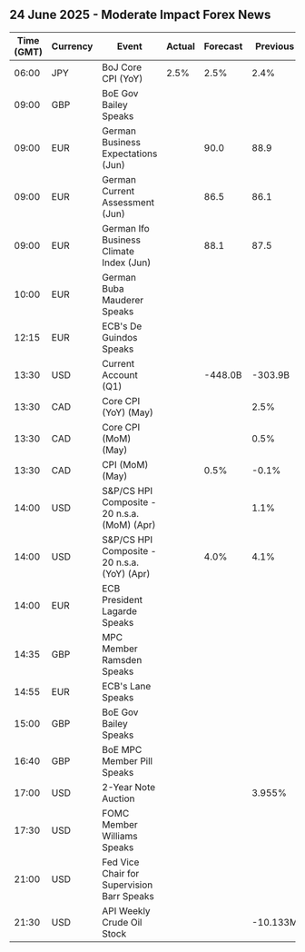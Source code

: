 ## 24 June 2025 - Moderate Impact Forex News

| Time (GMT) | Currency | Event | Actual | Forecast | Previous |
|------|----------|-------|--------|----------|----------|
| 06:00 | JPY | BoJ Core CPI (YoY) | 2.5% | 2.5% | 2.4% |
| 09:00 | GBP | BoE Gov Bailey Speaks |  |  |  |
| 09:00 | EUR | German Business Expectations (Jun) |  | 90.0 | 88.9 |
| 09:00 | EUR | German Current Assessment (Jun) |  | 86.5 | 86.1 |
| 09:00 | EUR | German Ifo Business Climate Index (Jun) |  | 88.1 | 87.5 |
| 10:00 | EUR | German Buba Mauderer Speaks |  |  |  |
| 12:15 | EUR | ECB's De Guindos Speaks |  |  |  |
| 13:30 | USD | Current Account (Q1) |  | -448.0B | -303.9B |
| 13:30 | CAD | Core CPI (YoY) (May) |  |  | 2.5% |
| 13:30 | CAD | Core CPI (MoM) (May) |  |  | 0.5% |
| 13:30 | CAD | CPI (MoM) (May) |  | 0.5% | -0.1% |
| 14:00 | USD | S&P/CS HPI Composite - 20 n.s.a. (MoM) (Apr) |  |  | 1.1% |
| 14:00 | USD | S&P/CS HPI Composite - 20 n.s.a. (YoY) (Apr) |  | 4.0% | 4.1% |
| 14:00 | EUR | ECB President Lagarde Speaks |  |  |  |
| 14:35 | GBP | MPC Member Ramsden Speaks |  |  |  |
| 14:55 | EUR | ECB's Lane Speaks |  |  |  |
| 15:00 | GBP | BoE Gov Bailey Speaks |  |  |  |
| 16:40 | GBP | BoE MPC Member Pill Speaks |  |  |  |
| 17:00 | USD | 2-Year Note Auction |  |  | 3.955% |
| 17:30 | USD | FOMC Member Williams Speaks |  |  |  |
| 21:00 | USD | Fed Vice Chair for Supervision Barr Speaks |  |  |  |
| 21:30 | USD | API Weekly Crude Oil Stock |  |  | -10.133M |
